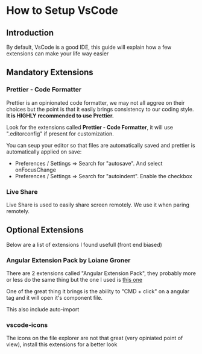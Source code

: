 # How to Setup VsCode

## Introduction

By default, VsCode is a good IDE, this guide will explain how a few extensions can make your life way easier

## Mandatory Extensions

### Prettier - Code Formatter

Prettier is an opinionated code formatter, we may not all aggree on their choices but the point is that it easily brings consistency to our coding style. **It is HIGHLY recommended to use Prettier.**

Look for the extensions called **Prettier - Code Formatter**, it will use ".editorconfig" if present for customization.

You can seup your editor so that files are automatically saved and prettier is automatically applied on save:

- Preferences / Settings => Search for "autosave". And select onFocusChange
- Preferences / Settings => Search for "autoindent". Enable the checkbox

### Live Share

Live Share is used to easily share screen remotely. We use it when paring remotely.

## Optional Extensions

Below are a list of extensions I found usefull (front end biased)

### Angular Extension Pack by Loiane Groner

There are 2 extensions called "Angular Extension Pack", they probably more or less do the same thing but the one I used is [this one](https://marketplace.visualstudio.com/items?itemName=loiane.angular-extension-pack)

One of the great thing it brings is the ability to "CMD + click" on a angular tag and it will open it's component file.

This also include auto-import

### vscode-icons

The icons on the file explorer are not that great (very opiniated point of view), install this extensions for a better look
